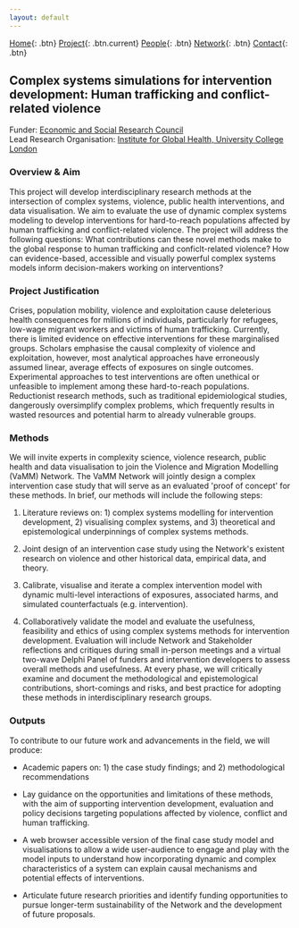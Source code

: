 ```yaml
---
layout: default 
---
```


[Home](index.html){: .btn}
[Project](project.html){: .btn.current}
[People](people.html){: .btn}
[Network](network.html){: .btn}
[Contact](contact.html){: .btn}

## Complex systems simulations for intervention development: Human trafficking and conflict-related violence 

Funder: [Economic and Social Research Council](https://esrc.ukri.org/)
<br>
Lead Research Organisation: [Institute for Global Health, University College London](https://www.ucl.ac.uk/global-health/)

### Overview & Aim

This project will develop interdisciplinary research methods at the intersection of complex systems, violence, public health interventions, and data visualisation. We aim to evaluate the use of dynamic complex systems modeling to develop interventions for hard-to-reach populations affected by human trafficking and conflict-related violence. The project will address the following questions: What contributions can these novel methods make to the global response to human trafficking and conficlt-related violence? How can evidence-based, accessible and visually powerful complex systems models inform decision-makers working on interventions?

### Project Justification

Crises, population mobility, violence and exploitation cause deleterious health consequences for millions of individuals, particularly for refugees, low-wage migrant workers and victims of human trafficking. Currently, there is limited evidence on effective interventions for these marginalised groups. Scholars emphasise the causal complexity of violence and exploitation, however, most analytical approaches have erroneously assumed linear, average effects of exposures on single outcomes. Experimental approaches to test interventions are often unethical or unfeasible to implement among these hard-to-reach populations. Reductionist research methods, such as traditional epidemiological studies, dangerously oversimplify complex problems, which frequently results in wasted resources and potential harm to already vulnerable groups.

### Methods

We will invite experts in complexity science, violence research, public health and data visualisation to join the Violence and Migration Modelling (VaMM) Network. The VaMM Network will jointly design a complex intervention case study that will serve as an evaluated 'proof of concept' for these methods. In brief, our methods will include the following steps:

1. Literature reviews on: 1) complex systems modelling for intervention development, 2) visualising complex systems, and 3) theoretical and epistemological underpinnings of complex systems methods.

2. Joint design of an intervention case study using the Network's existent research on violence and other historical data, empirical data, and theory.

3. Calibrate, visualise and iterate a complex intervention model with dynamic multi-level interactions of exposures, associated harms, and simulated counterfactuals (e.g. intervention).

4. Collaboratively validate the model and evaluate the usefulness, feasibility and ethics of using complex systems methods for intervention development. Evaluation will include Network and Stakeholder reflections and critiques during small in-person meetings and a virtual two-wave Delphi Panel of funders and intervention developers to assess overall methods and usefulness.
At every phase, we will critically examine and document the methodological and epistemological contributions, short-comings and risks, and best practice for adopting these methods in interdisciplinary research groups.

### Outputs

To contribute to our future work and advancements in the field, we will produce:

- Academic papers on: 1) the case study findings; and 2) methodological recommendations

- Lay guidance on the opportunities and limitations of these methods, with the aim of supporting intervention development, evaluation and policy decisions targeting populations affected by violence, conflict and human trafficking.

- A web browser accessible version of the final case study model and visualisations to allow a wide user-audience to engage and play with the model inputs to understand how incorporating dynamic and complex characteristics of a system can explain causal mechanisms and potential effects of interventions.

- Articulate future research priorities and identify funding opportunities to pursue longer-term sustainability of the Network and the development of future proposals.

